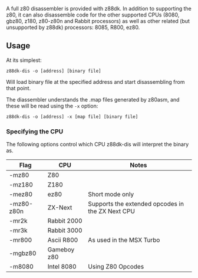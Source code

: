 A full z80 disassembler is provided with z88dk. In addition to supporting the z80, it can also disassemble code for the other supported CPUs (8080, gbz80, z180, z80-z80n and Rabbit processors) as well as other related (but unsupported by z88dk) processors: 8085, R800, ez80.

## Usage

At its simplest:

    z88dk-dis -o [address] [binary file]

Will load binary file at the specified address and start disassembling from that point.

The diassembler understands the .map files generated by z80asm, and these will be read using the `-x` option:

    z88dk-dis -o [address] -x [map file] [binary file]

### Specifying the CPU

The following options control which CPU z88dk-dis will interpret the binary as.

| Flag | CPU | Notes |
|-|-|-|
| -mz80 | Z80 | |
| -mz180 | Z180 | |
| -mez80 | ez80 | Short mode only |
| -mz80-z80n | ZX-Next | Supports the extended opcodes in the ZX Next CPU |
| -mr2k | Rabbit 2000 | |
| -mr3k | Rabbit 3000 | |
| -mr800 | Ascii R800 | As used in the MSX Turbo |
| -mgbz80 | Gameboy z80 | |
| -m8080 | Intel 8080 | Using Z80 Opcodes |





